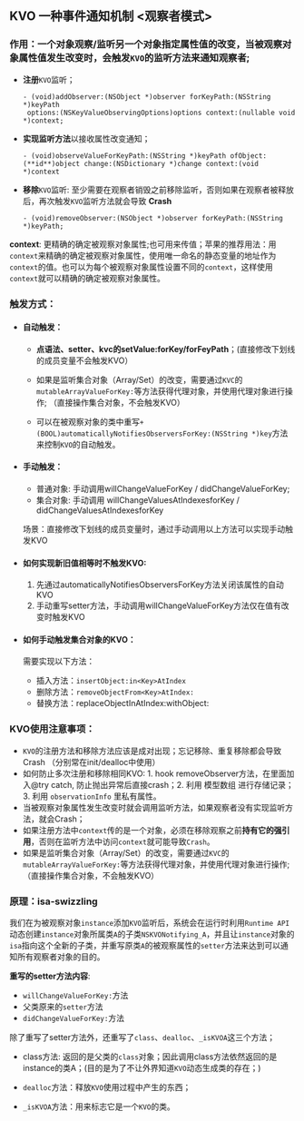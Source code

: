 ## KVO 一种事件通知机制 <观察者模式>

### 作用：一个对象观察/监听另一个对象指定属性值的改变，当被观察对象属性值发生改变时，会触发`KVO`的监听方法来通知观察者;

- **注册**`KVO`监听；

  ```
  - (void)addObserver:(NSObject *)observer forKeyPath:(NSString *)keyPath
   options:(NSKeyValueObservingOptions)options context:(nullable void *)context;
  ```

- **实现监听方法**以接收属性改变通知；

  ```
  - (void)observeValueForKeyPath:(NSString *)keyPath ofObject:(**id**)object change:(NSDictionary *)change context:(void *)context
  ```

- **移除**`KVO`监听: 至少需要在观察者销毁之前移除监听，否则如果在观察者被释放后，再次触发`KVO`监听方法就会导致 **Crash**

  ```
  - (void)removeObserver:(NSObject *)observer forKeyPath:(NSString *)keyPath;
  ```

**context**: 更精确的确定被观察对象属性;也可用来传值；苹果的推荐用法：用`context`来精确的确定被观察对象属性，使用唯一命名的静态变量的地址作为`context`的值。也可以为每个被观察对象属性设置不同的`context`，这样使用`context`就可以精确的确定被观察对象属性。

### 触发方式：

- #### 自动触发：

  - **点语法、setter、kvc的setValue:forKey/forFeyPath**；(直接修改下划线的成员变量不会触发KVO）
  - 如果是监听集合对象（Array/Set）的改变，需要通过`KVC`的`mutableArrayValueForKey:`等方法获得代理对象，并使用代理对象进行操作; （直接操作集合对象，不会触发KVO）

  - 可以在被观察对象的类中重写`+ (BOOL)automaticallyNotifiesObserversForKey:(NSString *)key`方法来控制`KVO`的自动触发。 

- #### 手动触发：

  - 普通对象: 手动调用willChangeValueForKey / didChangeValueForKey; 
  - 集合对象: 手动调用 willChangeValuesAtIndexesforKey / didChangeValuesAtIndexesforKey 

  场景：直接修改下划线的成员变量时，通过手动调用以上方法可以实现手动触发KVO

- #### **如何实现新旧值相等时不触发KVO:**

  1. 先通过automaticallyNotifiesObserversForKey方法关闭该属性的自动KVO
  2. 手动重写setter方法，手动调用willChangeValueForKey方法仅在值有改变时触发KVO

- #### **如何手动触发集合对象的KVO：**

  需要实现以下方法：

  - 插入方法：`insertObject:in<Key>AtIndex`
  - 删除方法：`removeObjectFrom<Key>AtIndex:`
  - 替换方法：replaceObjectIn<Key>AtIndex:withObject:

### KVO使用注意事项：

- `KVO`的注册方法和移除方法应该是成对出现；忘记移除、重复移除都会导致Crash （分别常在init/dealloc中使用）
- 如何防止多次注册和移除相同KVO: 1. hook removeObserver方法，在里面加入@try catch, 防止抛出异常后直接crash；2.  利用 模型数组 进行存储记录；3. 利用 `observationInfo` 里私有属性。
- 当被观察对象属性发生改变时就会调用监听方法，如果观察者没有实现监听方法，就会Crash；
- 如果注册方法中`context`传的是一个对象，必须在移除观察之前**持有它的强引用**，否则在监听方法中访问`context`就可能导致`Crash`。
- 如果是监听集合对象（Array/Set）的改变，需要通过`KVC`的`mutableArrayValueForKey:`等方法获得代理对象，并使用代理对象进行操作; （直接操作集合对象，不会触发KVO）

### 原理：isa-swizzling

我们在为被观察对象`instance`添加`KVO`监听后，系统会在运行时利用`Runtime API`动态创建`instance`对象所属类`A`的子类`NSKVONotifying_A`，并且让`instance`对象的`isa`指向这个全新的子类，并重写原类`A`的被观察属性的`setter`方法来达到可以通知所有观察者对象的目的。

**重写的setter方法内容**:

- `willChangeValueForKey:`方法
-  父类原来的`setter`方法
- `didChangeValueForKey:`方法

除了重写了setter方法外，还重写了`class`、`dealloc`、`_isKVOA`这三个方法；

- class方法: 返回的是父类的`class`对象；因此调用class方法依然返回的是instance的类A；(目的是为了不让外界知道`KVO`动态生成类的存在；)

- `dealloc`方法：释放`KVO`使用过程中产生的东西；
- `_isKVOA`方法：用来标志它是一个`KVO`的类。